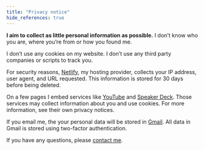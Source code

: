 ```yaml
---
title: "Privacy notice"
hide_references: true
---
```


<p class="lead"><strong>I aim to collect as little personal information as possible.</strong> I don’t know who you are, where you’re from or how you found me.</p>

I don’t use any cookies on my website. I don’t use any third party companies or scripts to track you.

For security reasons, [Netlify](https://www.netlify.com/), my hosting provider, collects your IP address, user agent, and URL requested. This information is stored for 30 days before being deleted.

On a few pages I embed services like [YouTube](https://youtube.com) and [Speaker Deck](https://www.speakerdeck.com). Those services may collect information about you and use cookies. For more information, see their own privacy notices.

If you email me, the your personal data will be stored in [Gmail](https://gmail.com/). All data in Gmail is stored using two-factor authentication.

If you have any questions, please [contact me](/contact/).
